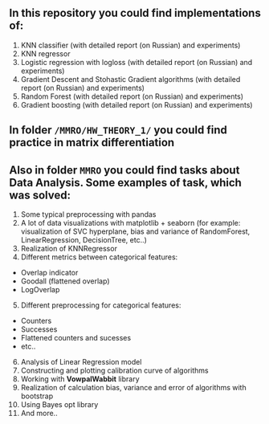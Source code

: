 ## In this repository you could find implementations of:
1. KNN classifier (with detailed report (on Russian) and experiments)
1. KNN regressor
1. Logistic regression with logloss (with detailed report (on Russian) and experiments)
1. Gradient Descent and Stohastic Gradient algorithms (with detailed report (on Russian) and experiments)
1. Random Forest (with detailed report (on Russian) and experiments)
1. Gradient boosting (with detailed report (on Russian) and experiments)


## In  folder `/MMRO/HW_THEORY_1/` you could find practice in matrix differentiation

## Also in folder `MMRO` you could find tasks about Data Analysis. Some examples of task, which was solved:
1. Some typical preprocessing with pandas
1. A lot of data visualizations with matplotlib + seaborn (for example: visualization of SVC hyperplane, bias and variance of RandomForest, LinearRegression, DecisionTree, etc..)
1. Realization of KNNRegressor
1. Different metrics between categorical features:
  * Overlap indicator
  * Goodall (flattened overlap)
  * LogOverlap
5. Different preprocessing for categorical features:
  * Counters
  * Successes
  * Flattened counters and sucesses
  * etc..
6. Analysis of Linear Regression model
7. Constructing and plotting calibration curve of algorithms
8. Working with **VowpalWabbit** library
9. Realization of calculation bias, variance and error of algorithms with bootstrap
10. Using Bayes opt library
11. And more..
